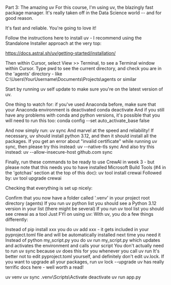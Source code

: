 Part 3: The amazing uv
For this course, I'm using uv, the blazingly fast package manager. It's really taken off in the Data Science world -- and for good reason.

It's fast and reliable. You're going to love it!

Follow the instructions here to install uv - I recommend using the Standalone Installer approach at the very top:

https://docs.astral.sh/uv/getting-started/installation/

Then within Cursor, select View >> Terminal, to see a Terminal window within Cursor.
Type pwd to see the current directory, and check you are in the 'agents' directory - like C:\Users\YourUsername\Documents\Projects\agents or similar

Start by running uv self update to make sure you're on the latest version of uv.

One thing to watch for: if you've used Anaconda before, make sure that your Anaconda environment is deactivated
conda deactivate
And if you still have any problems with conda and python versions, it's possible that you will need to run this too:
conda config --set auto_activate_base false

And now simply run:
uv sync
And marvel at the speed and reliability! If necessary, uv should install python 3.12, and then it should install all the packages.
If you get an error about "invalid certificate" while running uv sync, then please try this instead:
uv --native-tls sync
And also try this instead:
uv --allow-insecure-host github.com sync

Finally, run these commands to be ready to use CrewAI in week 3 - but please note that this needs you to have installed Microsoft Build Tools (#4 in the 'gotchas' section at the top of this doc):
uv tool install crewai
Followed by:
uv tool upgrade crewai

Checking that everything is set up nicely:

Confirm that you now have a folder called '.venv' in your project root directory (agents)
If you run uv python list you should see a Python 3.12 version in your list (there might be several)
If you run uv tool list you should see crewai as a tool
Just FYI on using uv:
With uv, you do a few things differently:

Instead of pip install xxx you do uv add xxx - it gets included in your pyproject.toml file and will be automatically installed next time you need it
Instead of python my_script.py you do uv run my_script.py which updates and activates the environment and calls your script
You don't actually need to run uv sync because uv does this for you whenever you call uv run
It's better not to edit pyproject.toml yourself, and definitely don't edit uv.lock. If you want to upgrade all your packages, run uv lock --upgrade
uv has really terrific docs here - well worth a read!

uv venv
uv sync
.venv\Scripts\Activate
deactivate
uv run app.py